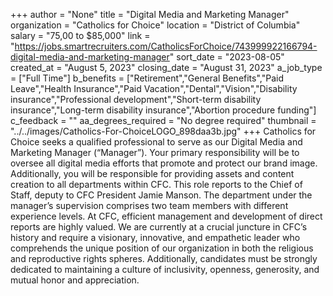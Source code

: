 +++
author = "None"
title = "Digital Media and Marketing Manager"
organization = "Catholics for Choice"
location = "District of Columbia"
salary = "75,00 to $85,000"
link = "https://jobs.smartrecruiters.com/CatholicsForChoice/743999922166794-digital-media-and-marketing-manager"
sort_date = "2023-08-05"
created_at = "August 5, 2023"
closing_date = "August 31, 2023"
a_job_type = ["Full Time"]
b_benefits = ["Retirement","General Benefits","Paid Leave","Health Insurance","Paid Vacation","Dental","Vision","Disability insurance","Professional development","Short-term disability insurance","Long-term disability insurance","Abortion procedure funding"]
c_feedback = ""
aa_degrees_required = "No degree required"
thumbnail = "../../images/Catholics-For-ChoiceLOGO_898daa3b.jpg"
+++
Catholics for Choice seeks a qualified professional to serve as our Digital Media and Marketing Manager (“Manager”). Your primary responsibility will be to oversee all digital media efforts that promote and protect our brand image. Additionally, you will be responsible for providing assets and content creation to all departments within CFC. This role reports to the Chief of Staff, deputy to CFC President Jamie Manson. The department under the manager’s supervision comprises two team members with different experience levels. At CFC, efficient management and development of direct reports are highly valued. We are currently at a crucial juncture in CFC’s history and require a visionary, innovative, and empathetic leader who comprehends the unique position of our organization in both the religious and reproductive rights spheres. Additionally, candidates must be strongly dedicated to maintaining a culture of inclusivity, openness, generosity, and mutual honor and appreciation.
